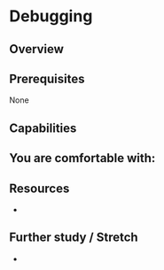 # Debugging

## Overview


## Prerequisites
None

## Capabilities
You are comfortable with:
- 


## Resources
- 
## Further study / Stretch
- 